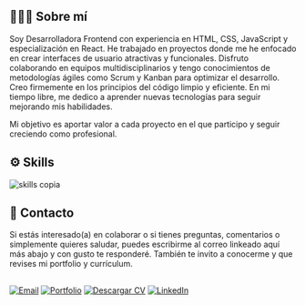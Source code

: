## 🙋🏻‍♀️ Sobre mí
Soy Desarrolladora Frontend con experiencia en HTML, CSS, JavaScript y especialización en React. He trabajado en proyectos donde me he enfocado en crear interfaces de usuario atractivas y funcionales. Disfruto colaborando en equipos multidisciplinarios y tengo conocimientos de metodologías ágiles como Scrum y Kanban para optimizar el desarrollo. Creo firmemente en los principios del código limpio y eficiente. En mi tiempo libre, me dedico a aprender nuevas tecnologías para seguir mejorando mis habilidades.

Mi objetivo es aportar valor a cada proyecto en el que participo y seguir creciendo como profesional.

## ⚙️ Skills
![skills copia](https://github.com/user-attachments/assets/a122329d-345c-4fad-9da4-63c6546dac44)


## 📮 Contacto
Si estás interesado(a) en colaborar o si tienes preguntas, comentarios o simplemente quieres saludar, puedes escribirme al correo linkeado aquí más abajo y con gusto te responderé.
También te invito a conocerme y que revises mi portfolio y currículum.


## 

[![Email](https://img.shields.io/badge/Email-545454?style=for-the-badge&logo=gmail&logoColor=red&labelColor=2f2f2f)](mailto:paolagonzalez.contacto@gmail.com)
[![Portfolio](https://img.shields.io/badge/Portfolio-c17ad5?style=for-the-badge&logoColor=white&labelColor=%23c17ad5)](https://paolagonzalez.vercel.app)
[![Descargar CV](https://img.shields.io/badge/Descargar_CV-white?style=for-the-badge&logo=google-drive&logoColor=blue&labelColor=%23ffbd59&color=f9c77c)](https://drive.google.com/file/d/1nE5RxLdYc40F1Sjpnllf4JZhFo1qSEnW/view?usp=drive_link)
[![LinkedIn](https://img.shields.io/badge/LinkedIn-509eff?style=for-the-badge&logo=linkedin&logoColor=white&labelColor=blue)](https://www.linkedin.com/in/paola-gonzalez-guzman/)










